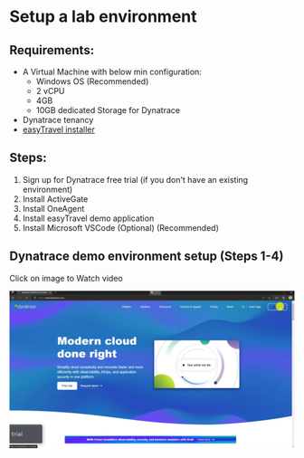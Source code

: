# Setup a lab environment
## Requirements:
- A Virtual Machine with below min configuration:
	- Windows OS (Recommended)
	- 2 vCPU
	- 4GB
	- 10GB dedicated Storage for Dynatrace
- Dynatrace tenancy
- [easyTravel installer](https://community.dynatrace.com/t5/Getting-started/easyTravel-Documentation-and-Download/td-p/181271)

## Steps:
1. Sign up for Dynatrace free trial (if you don't have an existing environment)
2. Install ActiveGate
3. Install OneAgent
4. Install easyTravel demo application
5. Install Microsoft VSCode (Optional) (Recommended)


## Dynatrace demo environment setup (Steps 1-4)

Click on image to Watch video

[![Dynatrace lab environment setup](../images/lab-environment-setup.png)](https://youtu.be/W7YURx4N_nY)

<br/>







